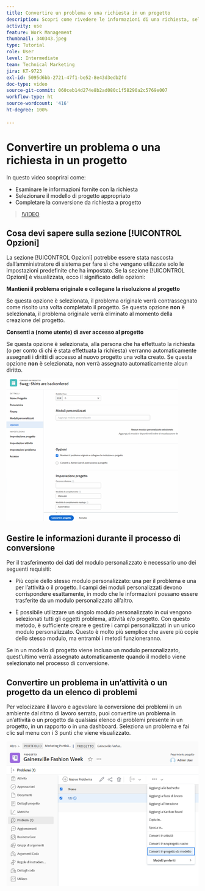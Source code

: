 ```yaml
---
title: Convertire un problema o una richiesta in un progetto
description: Scopri come rivedere le informazioni di una richiesta, selezionare il modello di progetto corretto e convertire una richiesta in un progetto.
activity: use
feature: Work Management
thumbnail: 340343.jpeg
type: Tutorial
role: User
level: Intermediate
team: Technical Marketing
jira: KT-9723
exl-id: 5095d6bb-2721-47f1-be52-8e43d3edb2fd
doc-type: video
source-git-commit: 060ceb14d274e8b2ad080c1f58290a2c5769e007
workflow-type: ht
source-wordcount: '416'
ht-degree: 100%

---
```


# Convertire un problema o una richiesta in un progetto

In questo video scoprirai come:

* Esaminare le informazioni fornite con la richiesta
* Selezionare il modello di progetto appropriato
* Completare la conversione da richiesta a progetto

>[!VIDEO](https://video.tv.adobe.com/v/340343/?quality=12&learn=on)

## Cosa devi sapere sulla sezione [!UICONTROL Opzioni]

La sezione [!UICONTROL Opzioni] potrebbe essere stata nascosta dall’amministratore di sistema per fare sì che vengano utilizzate solo le impostazioni predefinite che ha impostato. Se la sezione [!UICONTROL Opzioni] è visualizzata, ecco il significato delle opzioni:

**Mantieni il problema originale e collegane la risoluzione al progetto**

Se questa opzione è selezionata, il problema originale verrà contrassegnato come risolto una volta completato il progetto. Se questa opzione **non** è selezionata, il problema originale verrà eliminato al momento della creazione del progetto.

**Consenti a (nome utente) di aver accesso al progetto**

Se questa opzione è selezionata, alla persona che ha effettuato la richiesta (o per conto di chi è stata effettuata la richiesta) verranno automaticamente assegnati i diritti di accesso al nuovo progetto una volta creato. Se questa opzione **non** è selezionata, non verrà assegnato automaticamente alcun diritto.

![Immagine della schermata di un progetto che mostra le opzioni di conversione](assets/conversion-options.png)


## Gestire le informazioni durante il processo di conversione

Per il trasferimento dei dati del modulo personalizzato è necessario uno dei seguenti requisiti:

* Più copie dello stesso modulo personalizzato: una per il problema e una per l’attività o il progetto. I campi dei moduli personalizzati devono corrispondere esattamente, in modo che le informazioni possano essere trasferite da un modulo personalizzato all’altro.

* È possibile utilizzare un singolo modulo personalizzato in cui vengono selezionati tutti gli oggetti problema, attività e/o progetto. Con questo metodo, è sufficiente creare e gestire i campi personalizzati in un unico modulo personalizzato. Questo è molto più semplice che avere più copie dello stesso modulo, ma entrambi i metodi funzioneranno.

Se in un modello di progetto viene incluso un modulo personalizzato, quest’ultimo verrà assegnato automaticamente quando il modello viene selezionato nel processo di conversione.

## Convertire un problema in un’attività o un progetto da un elenco di problemi

Per velocizzare il lavoro e agevolare la conversione dei problemi in un ambiente dal ritmo di lavoro serrato, puoi convertire un problema in un’attività o un progetto da qualsiasi elenco di problemi presente in un progetto, in un rapporto o in una dashboard. Seleziona un problema e fai clic sul menu con i 3 punti che viene visualizzato.

![Immagine della schermata di un progetto che mostra le opzioni di conversione di un problema](assets/convert-from-a-list.png)
